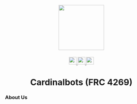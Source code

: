 <div align="center">
  <img height="150" src="https://github.com/Cardinal-Robotics.png"  />
</div>

###

<div align="center">
  <a href="https://www.facebook.com/FRC4269/">
    <img src="https://img.shields.io/badge/Facebook-3D82ED?style=for-the-badge&logo=facebook&logoColor=white" height="25"/>  
  </a>
  <a href="https://twitter.com/FRC4269">
    <img src="https://img.shields.io/twitter/url?url=https%3A%2F%2Ftwitter.com%2FFRC4269&label=Twitter" height="25"/>
  </a>
  <a href="https://www.instagram.com/frc4269/">
    <img src="https://img.shields.io/badge/Instagram-%23E4405F.svg?logo=Instagram&logoColor=white" height="25"/>  
  </a>
    

  <!--
  <img src="https://img.shields.io/static/v1?message=Youtube&logo=youtube&label=&color=FF0000&logoColor=white&labelColor=&style=for-the-badge" height="25" alt="youtube logo"  />
  <img src="https://img.shields.io/static/v1?message=LinkedIn&logo=linkedin&label=&color=0077B5&logoColor=white&labelColor=&style=for-the-badge" height="25" alt="linkedin logo"  />
  -->
  
</div>

###

###

<h1 align="center">Cardinalbots (FRC 4269)</h1>

<h3>About Us</h3>
